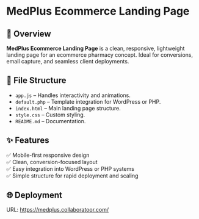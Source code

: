 # MedPlus Ecommerce Landing Page

## 🚀 Overview
**MedPlus Ecommerce Landing Page** is a clean, responsive, lightweight landing page for an ecommerce pharmacy concept. Ideal for conversions, email capture, and seamless client deployments.

## 📂 File Structure
- `app.js` – Handles interactivity and animations.
- `default.php` – Template integration for WordPress or PHP.
- `index.html` – Main landing page structure.
- `style.css` – Custom styling.
- `README.md` – Documentation.

## ✨ Features
✅ Mobile-first responsive design  
✅ Clean, conversion-focused layout  
✅ Easy integration into WordPress or PHP systems  
✅ Simple structure for rapid deployment and scaling

## 🌐 Deployment
URL: https://medplus.collaboratoor.com/





